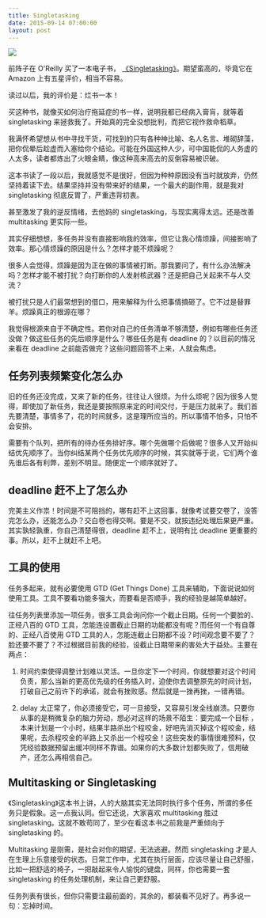 ```yaml
---
title: Singletasking
date: 2015-09-14 07:00:00
layout: post
---
```

<img class="center" src="/img/2015/singletasking.jpg"/>

前阵子在 O'Reilly 买了一本电子书， [《Singletasking》](http://shop.oreilly.com/product/9781626562615.do)。期望蛮高的，毕竟它在 Amazon 上有五星评价，相当不容易。

读过以后，我的评价是：烂书一本！

买这种书，就像买如何治疗拖延症的书一样，说明我都已经病入膏肓，就等着 singletasking 来拯救我了。开始真的完全没想批判，而把它视作救命稻草。

我满怀希望想从书中寻找干货，可找到的只有各种神比喻、名人名言、堆砌辞藻，把你侃晕后趁虚而入塞给你个结论。可能在外国这种人少，可中国能侃的人务虚的人太多，读者都炼出了火眼金睛，像这种高来高去的反倒容易被识破。

这本书读了一段以后，我就感觉不是很好，但因为种种原因没有当时就放弃，仍然坚持着读下去。结果坚持并没有带来好的结果，一个最大的副作用，就是我对 singletasking 彻底反胃了，严重违背初衷。

甚至激发了我的逆反情绪，去他妈的 singletasking，与现实离得太远。还是改善 multitasking 更实际一些。

其实仔细想想，多任务并没有直接影响我的效率，但它让我心情烦躁，间接影响了效率。那心情烦躁的原因是什么？怎样才能不烦躁呢？

很多人会觉得，烦躁是因为正在做的事情被打断。那我要问了，有什么办法解决吗？怎样才能不被打扰？向打断你的人发射核武器？还是把自己关起来不与人交流？

被打扰只是人们最常想到的借口，用来解释为什么把事情搞砸了。它不过是替罪羊。烦躁真正的根源在哪？

我觉得根源来自于不确定性。若你对自己的任务清单不够清楚，例如有哪些任务还没做？做这些任务的先后顺序是什么？哪些任务是有 deadline 的？以目前的情况来看在 deadline 之前能否做完？这些问题回答不上来，人就会焦虑。

## 任务列表频繁变化怎么办

旧的任务还没完成，又来了新的任务，往往让人很烦。为什么烦呢？因为很多人觉得，即使加了新任务，我还是要按照原来定的时间交付，于是压力就来了。我们首先要清楚，事情多了，花的时间就多，这是理所应当的。所以事情不怕多，只怕不会安排。

需要有个队列，把所有的待办任务排好序。哪个先做哪个后做呢？很多人又开始纠结优先顺序了。当你纠结某两个任务优先顺序的时候，其实就等于说，它们两个谁先谁后各有利弊，差别不明显。随便定一个顺序就好了。

## deadline 赶不上了怎么办

完美主义作祟！时间是不可阻挡的，哪有赶不上这回事，就像考试要交卷了，没答完怎么办，还能怎么办？交白卷也得交啊。要是不交，就按违纪处理后果更严重。其实孰轻孰重，你自己清楚得很，deadline 赶不上，说明有比 deadline 更重要的事。所以，赶不上就赶不上吧。

## 工具的使用

任务多起来，就有必要使用 GTD (Get Things Done) 工具来辅助，下面说说如何使用工具。工具不要看功能多强大，而要看是否顺手，我的经验是越简单越好。

往任务列表里添加一项任务，很多工具会询问你一个截止日期。任何一个要脸的、正经八百的 GTD 工具，怎能连设置截止日期的功能都没有呢？而任何一个有自尊的、正经八百使用 GTD 工具的人，怎能连截止日期都不设？时间观念要不要了？脸还要不要了？不过根据目前我的经验，设截止日期带来的害处大于益处。主要在两点：

1. 时间约束使得调整计划难以灵活。一旦你定下一个时间，你就想要对这个时间负责，那么当新的更高优先级的任务插入时，迫使你去调整原先的时间计划，打破自己之前许下的承诺，就会有挫败感。然后就是一挫再挫，一错再错。

2. delay 太正常了，你必须接受它，可一旦接受，又容易引发全线崩溃。只要你从事的是稍微复杂的脑力劳动，想必对这样的场景不陌生：要完成一个目标 ，本来计划是一个小时，结果半路杀出个程咬金，好吧先消灭掉这个程咬金，结果呢，去杀程咬金的半路上又杀出一个程咬金！这些突发的事情很难预料，仅凭经验数据预留出缓冲同样不靠谱。如果你的大多数计划都失败了，信用破产，还怎么再相信自己。

## Multitasking or Singletasking

《Singletasking》这本书上讲，人的大脑其实无法同时执行多个任务，所谓的多任务只是假象。这一点我认同。但它还说，大家喜欢 multitasking 胜过 singletasking。这就不敢苟同了，至少在看这本书之前我是严重倾向于 singletasking 的。

Multitasking 是刚需，是社会对你的期望，无法逃避。然而 singletasking 才是人在生理上乐意接受的状态。日常工作中，尤其在执行层面，应该尽量让自己舒服，比如一把舒适的椅子，一把敲起来令人愉悦的键盘，同样，你也需要一套 singletasking 的任务处理机制，来让自己更舒服。

任务列表有很长，但你只需要注最前面的，其余的，都装看不见好了。再多说一句：忘掉时间。
